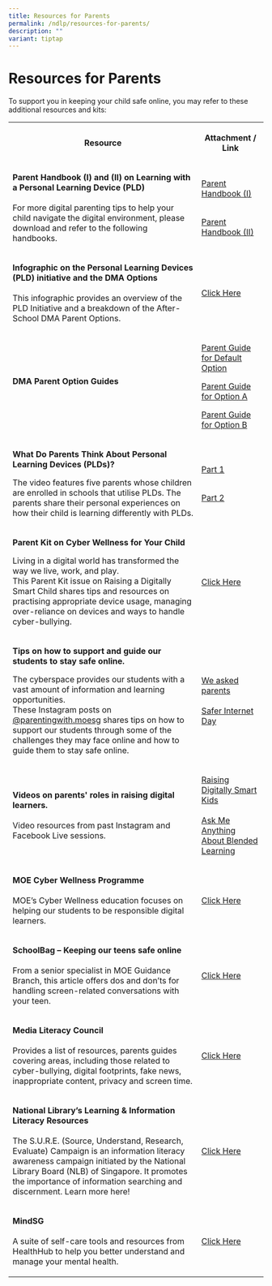 ```yaml
---
title: Resources for Parents
permalink: /ndlp/resources-for-parents/
description: ""
variant: tiptap
---
```

<h1><strong>Resources for Parents</strong></h1>
<p>To support you in keeping your child safe online, you may refer to these
additional resources and kits:</p>
<table style="minWidth: 50px">
<colgroup>
<col>
<col>
</colgroup>
<tbody>
<tr>
<th rowspan="1" colspan="1">
<p>Resource</p>
</th>
<th rowspan="1" colspan="1">
<p>Attachment / Link</p>
</th>
</tr>
<tr>
<td rowspan="1" colspan="1">
<p><strong>Parent Handbook (I) and (II) on Learning with a Personal Learning Device (PLD)</strong>
<br>
<br>For more digital parenting tips to help your child navigate the digital
environment, please download and refer to the following handbooks.</p>
</td>
<td rowspan="1" colspan="1">
<p><a href="/files/IP2___Parent_Handbook__I__2025.pdf" rel="noopener noreferrer nofollow" target="_blank">Parent Handbook (I)</a> 
</p>
<p>
<br><a href="/files/IP3___Parent_Handbook__II__2025.pdf" rel="noopener noreferrer nofollow" target="_blank">Parent Handbook (II)</a>
</p>
</td>
</tr>
<tr>
<td rowspan="1" colspan="1">
<p><strong>Infographic on the Personal Learning Devices (PLD) initiative and the DMA Options</strong>
<br>
<br>This infographic provides an overview of the PLD Initiative and a breakdown
of the After-School DMA Parent Options.</p>
</td>
<td rowspan="1" colspan="1">
<p><a href="/files/Infographic-on-the-PLD-Initiative-and-DMA-Parent-Options_Mar-2022.pdf" rel="noopener noreferrer nofollow" target="_blank">Click Here</a>
</p>
</td>
</tr>
<tr>
<td rowspan="1" colspan="1">
<p><strong>DMA Parent Option Guides</strong>
<br>
<br>
</p>
</td>
<td rowspan="1" colspan="1">
<p><a href="/files/DMA_Parent_Guide_for_Default_Option.pdf" rel="noopener noreferrer nofollow" target="_blank">Parent Guide for Default Option</a>
</p>
<p><a href="/files/DMA_Parent_Guide_for_Option_A.pdf" rel="noopener noreferrer nofollow" target="_blank">Parent Guide for Option A</a>
</p>
<p><a href="/files/DMA_Parent_Guide_for_Option_B.pdf" rel="noopener noreferrer nofollow" target="_blank">Parent Guide for Option B</a>
</p>
</td>
</tr>
<tr>
<td rowspan="1" colspan="1">
<p> <strong>What Do Parents Think About Personal Learning Devices (PLDs)?</strong>
</p>
<p></p>
<p>The video features five parents whose children are enrolled in schools
that utilise PLDs. The parents share their personal experiences on how
their child is learning differently with PLDs.</p>
</td>
<td rowspan="1" colspan="1">
<p><a href="https://go.gov.sg/parent-voxpop-1" rel="noopener noreferrer nofollow" target="_blank">Part 1</a>
</p>
<p>
<br><a href="https://go.gov.sg/parent-voxpop-2" rel="noopener noreferrer nofollow" target="_blank">Part 2</a> 
</p>
</td>
</tr>
<tr>
<td rowspan="1" colspan="1">
<p><strong>Parent Kit on Cyber Wellness for Your Child</strong>
</p>
<p></p>
<p>Living in a digital world has transformed the way we live, work, and play.
<br>This Parent Kit issue on Raising a Digitally Smart Child shares tips and
resources on practising appropriate device usage, managing over-reliance
on devices and ways to handle cyber-bullying.</p>
</td>
<td rowspan="1" colspan="1">
<p><a href="https://go.gov.sg/moe-raising-a-digitally-smart-child" rel="noopener noreferrer nofollow" target="_blank">Click Here</a>
</p>
</td>
</tr>
<tr>
<td rowspan="1" colspan="1">
<p><strong>Tips on how to support and guide our students to stay safe online.</strong>
</p>
<p></p>
<p>The cyberspace provides our students with a vast amount of information
and learning opportunities.
<br>These Instagram posts on <a href="https://www.instagram.com/parentingwith.moesg" rel="noopener noreferrer nofollow" target="_blank">@parentingwith.moesg</a> shares
tips on how to support our students through some of the challenges they
may face online and how to guide them to stay safe online.</p>
</td>
<td rowspan="1" colspan="1">
<p><a href="https://go.gov.sg/instapostcwconcerns" rel="noopener noreferrer nofollow" target="_blank">We asked parents</a>
<br>
<br><a href="https://go.gov.sg/instapostcwsaferinternetday" rel="noopener noreferrer nofollow" target="_blank">Safer Internet Day</a>
</p>
</td>
</tr>
<tr>
<td rowspan="1" colspan="1">
<p><strong>Videos on parents' roles in raising digital learners.</strong>
<br>
<br>Video resources from past Instagram and Facebook Live sessions.</p>
</td>
<td rowspan="1" colspan="1">
<p><a href="https://go.gov.sg/instalive-raising-digitally-smart-kids" rel="noopener noreferrer nofollow" target="_blank">Raising Digitally Smart Kids</a>
<br>
<br><a href="https://go.gov.sg/fblive-blended-learning" rel="noopener noreferrer nofollow" target="_blank">Ask Me Anything About Blended Learning</a>
</p>
</td>
</tr>
<tr>
<td rowspan="1" colspan="1">
<p><strong>MOE Cyber Wellness Programme</strong>
<br>
<br>MOE’s Cyber Wellness education focuses on helping our students to be responsible
digital learners.</p>
</td>
<td rowspan="1" colspan="1">
<p><a href="https://www.moe.gov.sg/education-in-sg/our-programmes/cyber-wellness" rel="noopener noreferrer nofollow" target="_blank">Click Here</a>
</p>
</td>
</tr>
<tr>
<td rowspan="1" colspan="1">
<p><strong>SchoolBag – Keeping our teens safe online</strong>
<br>
<br>From a senior specialist in MOE Guidance Branch, this article offers dos
and don’ts for handling screen-related conversations with your teen.</p>
</td>
<td rowspan="1" colspan="1">
<p><a href="https://www.schoolbag.edu.sg/story/keeping-our-teens-safe-online" rel="noopener noreferrer nofollow" target="_blank">Click Here</a>
</p>
</td>
</tr>
<tr>
<td rowspan="1" colspan="1">
<p><strong>Media Literacy Council</strong>
<br>
<br>Provides a list of resources, parents guides covering areas, including
those related to cyber-bullying, digital footprints, fake news, inappropriate
content, privacy and screen time.</p>
</td>
<td rowspan="1" colspan="1">
<p><a href="https://go.gov.sg/medialiteracycouncil-cw-resources" rel="noopener noreferrer nofollow" target="_blank">Click Here</a>
</p>
</td>
</tr>
<tr>
<td rowspan="1" colspan="1">
<p><strong>National Library’s Learning &amp; Information Literacy Resources</strong>
<br>
<br>The S.U.R.E. (Source, Understand, Research, Evaluate) Campaign is an information
literacy awareness campaign initiated by the National Library Board (NLB)
of Singapore. It promotes the importance of information searching and discernment.
Learn more here!</p>
</td>
<td rowspan="1" colspan="1">
<p><a href="https://sure.nlb.gov.sg/about-us/sure-campaign/" rel="noopener noreferrer nofollow" target="_blank">Click Here</a>
</p>
</td>
</tr>
<tr>
<td rowspan="1" colspan="1">
<p><strong>MindSG</strong>
<br>
<br>A suite of self-care tools and resources from HealthHub to help you better
understand and manage your mental health.</p>
</td>
<td rowspan="1" colspan="1">
<p><a href="https://www.healthhub.sg/programmes/186/mindsg/caring-for-ourselves/learning-about-cyber-wellness-youths" rel="noopener noreferrer nofollow" target="_blank">Click Here</a>
</p>
</td>
</tr>
</tbody>
</table>
<p></p>